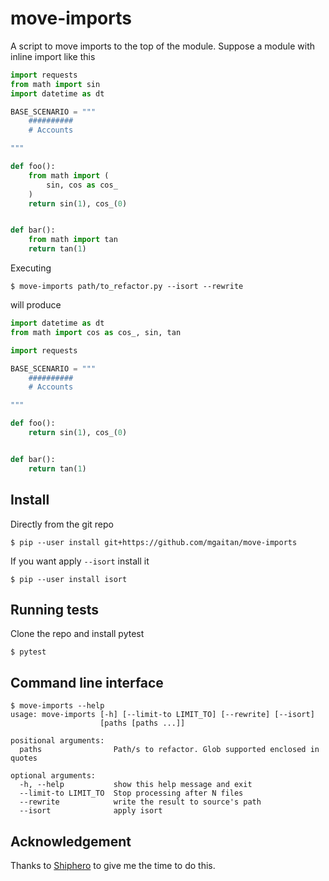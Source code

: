 # move-imports

A script to move imports to the top of the module. Suppose a module with inline import like this

```python
import requests
from math import sin
import datetime as dt

BASE_SCENARIO = """
    ##########
    # Accounts

"""

def foo():
    from math import (
        sin, cos as cos_
    )
    return sin(1), cos_(0)


def bar():
    from math import tan
    return tan(1)
```

Executing

```
$ move-imports path/to_refactor.py --isort --rewrite
```

will produce

```python
import datetime as dt
from math import cos as cos_, sin, tan

import requests

BASE_SCENARIO = """
    ##########
    # Accounts

"""

def foo():
    return sin(1), cos_(0)


def bar():
    return tan(1)
```

## Install

Directly from the git repo

```
$ pip --user install git+https://github.com/mgaitan/move-imports
```

If you want apply `--isort` install it

```
$ pip --user install isort
```

## Running tests

Clone the repo and install pytest

```
$ pytest
```


## Command line interface

```
$ move-imports --help
usage: move-imports [-h] [--limit-to LIMIT_TO] [--rewrite] [--isort]
                    [paths [paths ...]]

positional arguments:
  paths                Path/s to refactor. Glob supported enclosed in quotes

optional arguments:
  -h, --help           show this help message and exit
  --limit-to LIMIT_TO  Stop processing after N files
  --rewrite            write the result to source's path
  --isort              apply isort
```

## Acknowledgement

Thanks to [Shiphero](https://shiphero.com) to give me the time to do this.